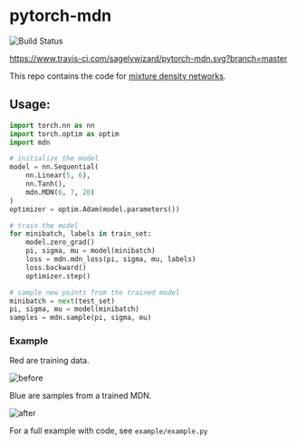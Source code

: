# pytorch-mdn

![Build Status](https://www.travis-ci.com/sagelywizard/pytorch-mdn.svg?branch=master)

https://www.travis-ci.com/sagelywizard/pytorch-mdn.svg?branch=master

This repo contains the code for [mixture density networks](http://citeseerx.ist.psu.edu/viewdoc/download?doi=10.1.1.120.5685&rep=rep1&type=pdf).

## Usage:

```python
import torch.nn as nn
import torch.optim as optim
import mdn

# initialize the model
model = nn.Sequential(
    nn.Linear(5, 6),
    nn.Tanh(),
    mdn.MDN(6, 7, 20)
)
optimizer = optim.Adam(model.parameters())

# train the model
for minibatch, labels in train_set:
    model.zero_grad()
    pi, sigma, mu = model(minibatch)
    loss = mdn.mdn_loss(pi, sigma, mu, labels)
    loss.backward()
    optimizer.step()

# sample new points from the trained model
minibatch = next(test_set)
pi, sigma, mu = model(minibatch)
samples = mdn.sample(pi, sigma, mu)
```

### Example

Red are training data.

![before](https://github.com/sagelywizard/pytorch-mdn/raw/master/data/before.png)

Blue are samples from a trained MDN.

![after](https://github.com/sagelywizard/pytorch-mdn/raw/master/data/after.png)

For a full example with code, see `example/example.py`
